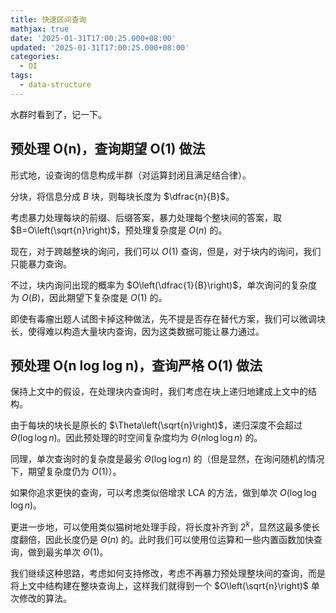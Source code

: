```yaml
---
title: 快速区间查询
mathjax: true
date: '2025-01-31T17:00:25.000+08:00'
updated: '2025-01-31T17:00:25.000+08:00'
categories:
  - OI
tags:
  - data-structure
---
```


水群时看到了，记一下。

## 预处理 O(n)，查询期望 O(1) 做法

形式地，设查询的信息构成半群（对运算封闭且满足结合律）。

分块，将信息分成 $B$ 块，则每块长度为 $\dfrac{n}{B}$。

考虑暴力处理每块的前缀、后缀答案，暴力处理每个整块间的答案，取 $B=O\left(\sqrt{n}\right)$，预处理复杂度是 $O(n)$ 的。

现在，对于跨越整块的询问，我们可以 $O(1)$ 查询，但是，对于块内的询问，我们只能暴力查询。

不过，块内询问出现的概率为 $O\left(\dfrac{1}{B}\right)$，单次询问的复杂度为 $O(B)$，因此期望下复杂度是 $O(1)$ 的。

即使有毒瘤出题人试图卡掉这种做法，先不提是否存在替代方案，我们可以微调块长，使得难以构造大量块内查询，因为这类数据可能让暴力通过。

## 预处理 O(n log log n)，查询严格 O(1) 做法

保持上文中的假设，在处理块内查询时，我们考虑在块上递归地建成上文中的结构。

由于每块的块长是原长的 $\Theta\left(\sqrt{n}\right)$，递归深度不会超过 $\Theta(\log\log n)$。因此预处理的时空间复杂度均为 $\Theta(n\log \log n)$ 的。

同理，单次查询时的复杂度是最劣 $\Theta(\log\log n)$ 的（但是显然，在询问随机的情况下，期望复杂度仍为 $O(1)$）。

如果你追求更快的查询，可以考虑类似倍增求 LCA 的方法，做到单次 $O(\log\log\log n)$。

更进一步地，可以使用类似猫树地处理手段，将长度补齐到 $2^k$，显然这最多使长度翻倍，因此长度仍是 $\Theta(n)$ 的。此时我们可以使用位运算和一些内置函数加快查询，做到最劣单次 $\Theta(1)$。

我们继续这种思路，考虑如何支持修改，考虑不再暴力预处理整块间的查询，而是将上文中结构建在整块查询上，这样我们就得到一个 $O\left(\sqrt{n}\right)$ 单次修改的算法。
